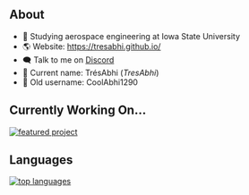 ## About

- 🚀 Studying aerospace engineering at Iowa State University
- 🌎 Website: https://tresabhi.github.io/
- 🗨️ Talk to me on [Discord](https://discord.gg/nDt7AjGJQH)
- 👶 Current name: TrésAbhi (_TresAbhi_)
- 🧓 Old username: CoolAbhi1290

## Currently Working On...
[![featured project](https://github-readme-stats.vercel.app/api/pin/?username=tresabhi&repo=blitzkrieg&theme=nord)](https://github.com/tresabhi/blitzkrieg)

## Languages

[![top languages](https://github-readme-stats.vercel.app/api/top-langs/?username=TresAbhi&theme=nord&layout=compact&langs_count=128)](https://github.com/TresAbhi)
